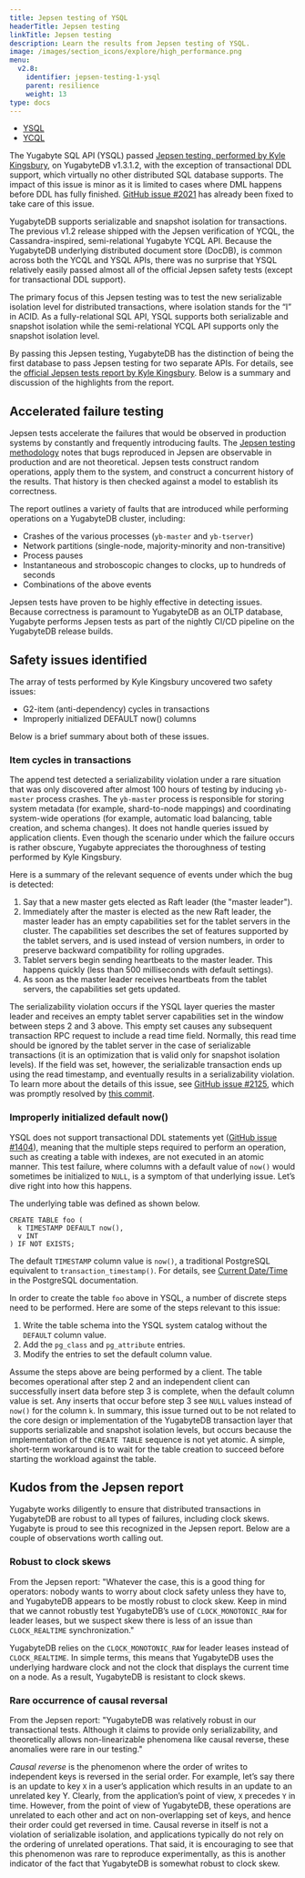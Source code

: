 ```yaml
---
title: Jepsen testing of YSQL
headerTitle: Jepsen testing
linkTitle: Jepsen testing
description: Learn the results from Jepsen testing of YSQL.
image: /images/section_icons/explore/high_performance.png
menu:
  v2.8:
    identifier: jepsen-testing-1-ysql
    parent: resilience
    weight: 13
type: docs
---
```


<ul class="nav nav-tabs-alt nav-tabs-yb" data-target="sql">

  <li >
    <a href="../jepsen-testing-ysql/" class="nav-link active">
      <i class="icon-postgres" aria-hidden="true"></i>
      YSQL
    </a>
  </li>

  <li >
    <a href="../jepsen-testing-ycql/" class="nav-link">
      <i class="icon-cassandra" aria-hidden="true"></i>
      YCQL
    </a>
  </li>

</ul>

The Yugabyte SQL API (YSQL) passed [Jepsen testing, performed by Kyle Kingsbury](https://jepsen.io/services), on YugabyteDB v1.3.1.2, with the exception of transactional DDL support, which virtually no other distributed SQL database supports. The impact of this issue is minor as it is limited to cases where DML happens before DDL has fully finished. [GitHub issue #2021](https://github.com/yugabyte/yugabyte-db/issues/2021) has already been fixed to take care of this issue.

YugabyteDB supports serializable and snapshot isolation for transactions. The previous v1.2 release shipped with the Jepsen verification of YCQL, the Cassandra-inspired, semi-relational Yugabyte YCQL API. Because the YugabyteDB underlying distributed document store (DocDB), is common across both the YCQL and YSQL APIs, there was no surprise that YSQL relatively easily passed almost all of the official Jepsen safety tests (except for transactional DDL support).

The primary focus of this Jepsen testing was to test the new serializable isolation level for distributed transactions, where isolation stands for the “I” in ACID. As a fully-relational SQL API, YSQL supports both serializable and snapshot isolation while the semi-relational YCQL API supports only the snapshot isolation level.

By passing this Jepsen testing, YugabyteDB has the distinction of being the first database to pass Jepsen testing for two separate APIs. For details, see the [official Jepsen tests report by Kyle Kingsbury](https://jepsen.io/analyses/yugabyte-db-1.3.1). Below is a summary and discussion of the highlights from the report.

## Accelerated failure testing

Jepsen tests accelerate the failures that would be observed in production systems by constantly and frequently introducing faults. The [Jepsen testing methodology](https://jepsen.io/analyses) notes that bugs reproduced in Jepsen are observable in production and are not theoretical. Jepsen tests construct random operations, apply them to the system, and construct a concurrent history of the results. That history is then checked against a model to establish its correctness.

The report outlines a variety of faults that are introduced while performing operations on a YugabyteDB cluster, including:

- Crashes of the various processes (`yb-master` and `yb-tserver`)
- Network partitions (single-node, majority-minority and non-transitive)
- Process pauses
- Instantaneous and stroboscopic changes to clocks, up to hundreds of seconds
- Combinations of the above events

Jepsen tests have proven to be highly effective in detecting issues. Because correctness is paramount to YugabyteDB as an OLTP database, Yugabyte performs Jepsen tests as part of the nightly CI/CD pipeline on the YugabyteDB release builds.

## Safety issues identified

The array of tests performed by Kyle Kingsbury uncovered two safety issues:

- G2-item (anti-dependency) cycles in transactions
- Improperly initialized DEFAULT now() columns

Below is a brief summary about both of these issues.

### Item cycles in transactions

The append test detected a serializability violation under a rare situation that was only discovered after almost 100 hours of testing by inducing `yb-master` process crashes. The `yb-master` process is responsible for storing system metadata (for example, shard-to-node mappings) and coordinating system-wide operations (for example, automatic load balancing, table creation, and schema changes). It does not handle queries issued by application clients. Even though the scenario under which the failure occurs is rather obscure, Yugabyte appreciates the thoroughness of testing performed by Kyle Kingsbury.

Here is a summary of the relevant sequence of events under which the bug is detected:

1. Say that a new master gets elected as Raft leader (the "master leader").
2. Immediately after the master is elected as the new Raft leader, the master leader has an empty capabilities set for the tablet servers in the cluster. The capabilities set describes the set of features supported by the tablet servers, and is used instead of version numbers, in order to preserve backward compatibility for rolling upgrades.
3. Tablet servers begin sending heartbeats to the master leader. This happens quickly (less than 500 milliseconds with default settings).
4. As soon as the master leader receives heartbeats from the tablet servers, the capabilities set gets updated.

The serializability violation occurs if the YSQL layer queries the master leader and receives an empty tablet server capabilities set in the window between steps 2 and 3 above. This empty set causes any subsequent transaction RPC request to include a read time field. Normally, this read time should be ignored by the tablet server in the case of serializable transactions (it is an optimization that is valid only for snapshot isolation levels). If the field was set, however, the serializable transaction ends up using the read timestamp, and eventually results in a serializability violation. To learn more about the details of this issue, see [GitHub issue #2125](https://github.com/YugaByte/yugabyte-db/issues/2125), which was promptly resolved by [this commit](https://github.com/mbautin/yugabyte-db/commit/3e093529482e048664efd729f6ab820a2b719cf9).

### Improperly initialized default now()

YSQL does not support transactional DDL statements yet ([GitHub issue #1404](https://github.com/YugaByte/yugabyte-db/issues/1404)), meaning that the multiple steps required to perform an operation, such as creating a table with indexes, are not executed in an atomic manner. This test failure, where columns with a default value of `now()` would sometimes be initialized to `NULL`, is a symptom of that underlying issue. Let’s dive right into how this happens.

The underlying table was defined as shown below.

```plpgsql
CREATE TABLE foo (
  k TIMESTAMP DEFAULT now(),
  v INT
) IF NOT EXISTS;
```

The default `TIMESTAMP` column value is `now()`, a traditional PostgreSQL equivalent to `transaction_timestamp()`. For details, see [Current Date/Time](https://www.postgresql.org/docs/11/functions-datetime.html#FUNCTIONS-DATETIME-CURRENT) in the PostgreSQL documentation.

In order to create the table `foo` above in YSQL, a number of discrete steps need to be performed. Here are some of the steps relevant to this issue:

1. Write the table schema into the YSQL system catalog without the `DEFAULT` column value.
2. Add the `pg_class` and `pg_attribute` entries.
3. Modify the entries to set the default column value.

Assume the steps above are being performed by a client. The table becomes operational after step 2 and an independent client can successfully insert data before step 3 is complete, when the default column value is set. Any inserts that occur before step 3 see `NULL` values instead of `now()` for the column `k`. In summary, this issue turned out to be not related to the core design or implementation of the YugabyteDB transaction layer that supports serializable and snapshot isolation levels, but occurs because the implementation of the `CREATE TABLE` sequence is not yet atomic. A simple, short-term workaround is to wait for the table creation to succeed before starting the workload against the table.

## Kudos from the Jepsen report

Yugabyte works diligently to ensure that distributed transactions in YugabyteDB are robust to all types of failures, including clock skews. Yugabyte is proud to see this recognized in the Jepsen report. Below are a couple of observations worth calling out.

### Robust to clock skews

From the Jepsen report: "Whatever the case, this is a good thing for operators: nobody wants to worry about clock safety unless they have to, and YugabyteDB appears to be mostly robust to clock skew. Keep in mind that we cannot robustly test YugabyteDB’s use of `CLOCK_MONOTONIC_RAW` for leader leases, but we suspect skew there is less of an issue than `CLOCK_REALTIME` synchronization."

YugabyteDB relies on the `CLOCK_MONOTONIC_RAW` for leader leases instead of `CLOCK_REALTIME`. In simple terms, this means that YugabyteDB uses the underlying hardware clock and not the clock that displays the current time on a node. As a result, YugabyteDB is resistant to clock skews.

### Rare occurrence of causal reversal

From the Jepsen report: "YugabyteDB was relatively robust in our transactional tests. Although it claims to provide only serializability, and theoretically allows non-linearizable phenomena like causal reverse, these anomalies were rare in our testing."

*Causal reverse* is the phenomenon where the order of writes to independent keys is reversed in the serial order. For example, let’s say there is an update to key `X` in a user’s application which results in an update to an unrelated key Y. Clearly, from the application’s point of view, `X` precedes `Y` in time. However, from the point of view of YugabyteDB, these operations are unrelated to each other and act on non-overlapping set of keys, and hence their order could get reversed in time. Causal reverse in itself is not a violation of serializable isolation, and applications typically do not rely on the ordering of unrelated operations. That said, it is encouraging to see that this phenomenon was rare to reproduce experimentally, as this is another indicator of the fact that YugabyteDB is somewhat robust to clock skew.
